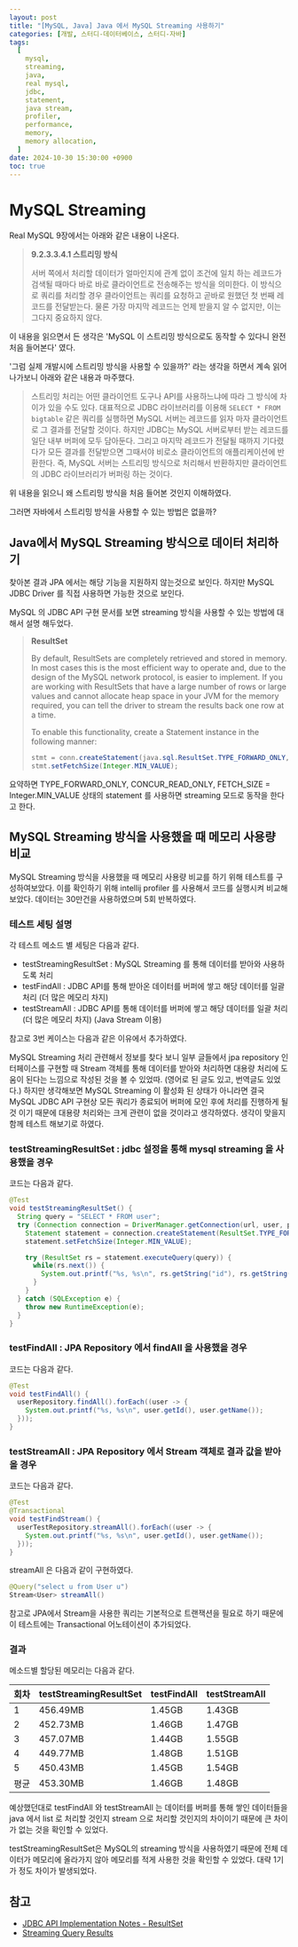```yaml
---
layout: post
title: "[MySQL, Java] Java 에서 MySQL Streaming 사용하기"
categories: [개발, 스터디-데이터베이스, 스터디-자바]
tags:
  [
    mysql,
    streaming,
    java,
    real mysql,
    jdbc,
    statement,
    java stream,
    profiler,
    performance,
    memory,
    memory allocation,
  ]
date: 2024-10-30 15:30:00 +0900
toc: true
---
```


# MySQL Streaming

Real MySQL 9장에서는 아래와 같은 내용이 나온다.

> **9.2.3.3.4.1 스트리밍 방식**
>
> 서버 쪽에서 처리할 데이터가 얼마인지에 관계 없이 조건에 일치 하는 레코드가 검색될 때마다 바로 바로 클라이언트로 전송해주는 방식을 의미한다.
> 이 방식으로 쿼리를 처리할 경우 클라이언트는 쿼리를 요청하고 곧바로 원했던 첫 번째 레코드를 전달받는다.
> 물론 가장 마지막 레코드는 언제 받을지 알 수 없지만, 이는 그다지 중요하지 않다.

이 내용을 읽으면서 든 생각은 'MySQL 이 스트리밍 방식으로도 동작할 수 있다니 완전 처음 들어본다' 였다.

'그럼 실제 개발시에 스트리밍 방식을 사용할 수 있을까?' 라는 생각을 하면서 계속 읽어나가보니 아래와 같은 내용과 마주했다.

> 스트리밍 처리는 어떤 클라이언트 도구나 API를 사용하느냐에 따라 그 방식에 차이가 있을 수도 있다. 대표적으로 JDBC 라이브러리를 이용해 `SELECT * FROM bigtable` 같은 쿼리를 실행하면 MySQL 서버는 레코드를 읽자 마자 클라이언트로 그 결과를 전달할 것이다. 하지만 JDBC는 MySQL 서버로부터 받는 레코드를 일단 내부 버퍼에 모두 담아둔다. 그리고 마지막 레코드가 전달될 때까지 기다렸다가 모든 결과를 전달받으면 그때서야 비로소 클라이언트의 애플리케이션에 반환한다. 즉, MySQL 서버는 스트리밍 방식으로 처리해서 반환하지만 클라이언트의 JDBC 라이브러리가 버퍼링 하는 것이다.

위 내용을 읽으니 왜 스트리밍 방식을 처음 들어본 것인지 이해하였다.

그러면 자바에서 스트리밍 방식을 사용할 수 있는 방법은 없을까?

## Java에서 MySQL Streaming 방식으로 데이터 처리하기

찾아본 결과 JPA 에서는 해당 기능을 지원하지 않는것으로 보인다.
하지만 MySQL JDBC Driver 를 직접 사용하면 가능한 것으로 보인다.

MySQL 의 JDBC API 구현 문서를 보면 streaming 방식을 사용할 수 있는 방법에 대해서 설명 해두었다.

> **ResultSet**
>
> By default, ResultSets are completely retrieved and stored in memory. In most cases this is the most efficient way to operate and, due to the design of the MySQL network protocol, is easier to implement. If you are working with ResultSets that have a large number of rows or large values and cannot allocate heap space in your JVM for the memory required, you can tell the driver to stream the results back one row at a time.
>
> To enable this functionality, create a Statement instance in the following manner:
>
> ```java
> stmt = conn.createStatement(java.sql.ResultSet.TYPE_FORWARD_ONLY, java.sql.ResultSet.CONCUR_READ_ONLY);
> stmt.setFetchSize(Integer.MIN_VALUE);
> ```

요약하면 TYPE_FORWARD_ONLY, CONCUR_READ_ONLY, FETCH_SIZE = Integer.MIN_VALUE 상태의 statement 를 사용하면 streaming 모드로 동작을 한다고 한다.

## MySQL Streaming 방식을 사용했을 때 메모리 사용량 비교

MySQL Streaming 방식을 사용했을 때 메모리 사용량 비교를 하기 위해 테스트를 구성하여보았다.
이를 확인하기 위해 intellij profiler 를 사용해서 코드를 실행시켜 비교해보았다. 데이터는 30만건을 사용하였으며 5회 반복하였다.

### 테스트 세팅 설명

각 테스트 메소드 별 세팅은 다음과 같다.

- testStreamingResultSet : MySQL Streaming 를 통해 데이터를 받아와 사용하도록 처리
- testFindAll : JDBC API를 통해 받아온 데이터를 버퍼에 쌓고 해당 데이터를 일괄 처리 (더 많은 메모리 차지)
- testStreamAll : JDBC API를 통해 데이터를 버퍼에 쌓고 해당 데이터를 일괄 처리 (더 많은 메모리 차지) (Java Stream 이용)

참고로 3번 케이스는 다음과 같은 이유에서 추가하였다.

MySQL Streaming 처리 관련해서 정보를 찾다 보니 일부 글들에서 jpa repository 인터페이스를 구현할 때 Stream 객체를 통해 데이터를 받아와 처리하면 대용량 처리에 도움이 된다는 느낌으로 작성된 것을 볼 수 있었따. (영어로 된 글도 있고, 번역글도 있었다.) 하지만 생각해보면 MySQL Streaming 이 활성화 된 상태가 아니라면 결국 MySQL JDBC API 구현상 모든 쿼리가 종료되어 버퍼에 모인 후에 처리를 진행하게 될 것 이기 때문에 대용량 처리와는 크게 관련이 없을 것이라고 생각하였다. 생각이 맞을지 함께 테스트 해보기로 하였다.

### testStreamingResultSet : jdbc 설정을 통해 mysql streaming 을 사용했을 경우

코드는 다음과 같다.

```java
@Test
void testStreamingResultSet() {
  String query = "SELECT * FROM user";
  try (Connection connection = DriverManager.getConnection(url, user, password);
    Statement statement = connection.createStatement(ResultSet.TYPE_FORWARD_ONLY, ResultSet.CONCUR_READ_ONLY)){
    statement.setFetchSize(Integer.MIN_VALUE);

    try (ResultSet rs = statement.executeQuery(query)) {
      while(rs.next()) {
        System.out.printf("%s, %s\n", rs.getString("id"), rs.getString("name"));
      }
    }
  } catch (SQLException e) {
    throw new RuntimeException(e);
  }
}
```

### testFindAll : JPA Repository 에서 findAll 을 사용했을 경우

코드는 다음과 같다.

```java
@Test
void testFindAll() {
  userRepository.findAll().forEach((user -> {
    System.out.printf("%s, %s\n", user.getId(), user.getName());
  }));
}
```

### testStreamAll : JPA Repository 에서 Stream 객체로 결과 값을 받아올 경우

코드는 다음과 같다.

```java
@Test
@Transactional
void testFindStream() {
  userTestRepository.streamAll().forEach((user -> {
    System.out.printf("%s, %s\n", user.getId(), user.getName());
  }));
}
```

streamAll 은 다음과 같이 구현하였다.

```java
@Query("select u from User u")
Stream<User> streamAll()
```

참고로 JPA에서 Stream을 사용한 쿼리는 기본적으로 트랜잭션을 필요로 하기 때문에 이 테스트에는 Transactional 어노테이션이 추가되었다.

### 결과

메소드별 할당된 메모리는 다음과 같다.

| 회차 | testStreamingResultSet | testFindAll | testStreamAll |
| ---- | ---------------------- | ----------- | ------------- |
| 1    | 456.49MB               | 1.45GB      | 1.43GB        |
| 2    | 452.73MB               | 1.46GB      | 1.47GB        |
| 3    | 457.07MB               | 1.44GB      | 1.55GB        |
| 4    | 449.77MB               | 1.48GB      | 1.51GB        |
| 5    | 450.43MB               | 1.45GB      | 1.54GB        |
| 평균 | 453.30MB               | 1.46GB      | 1.48GB        |

예상했던대로 testFindAll 와 testStreamAll 는 데이터를 버퍼를 통해 쌓인 데이터들을 java 에서 list 로 처리할 것인지 stream 으로 처리할 것인지의 차이이기 때문에 큰 차이가 없는 것을 확인할 수 있었다.

testStreamingResultSet은 MySQL의 streaming 방식을 사용하였기 때문에 전체 데이터가 메모리에 올라가지 않아 메모리를 적게 사용한 것을 확인할 수 있었다. 대략 1기가 정도 차이가 발생되었다.

## 참고

- [JDBC API Implementation Notes - ResultSet](https://dev.mysql.com/doc/connector-j/en/connector-j-reference-implementation-notes.html)
- [Streaming Query Results](https://docs.spring.io/spring-data/jpa/reference/repositories/query-methods-details.html#repositories.query-streaming)
